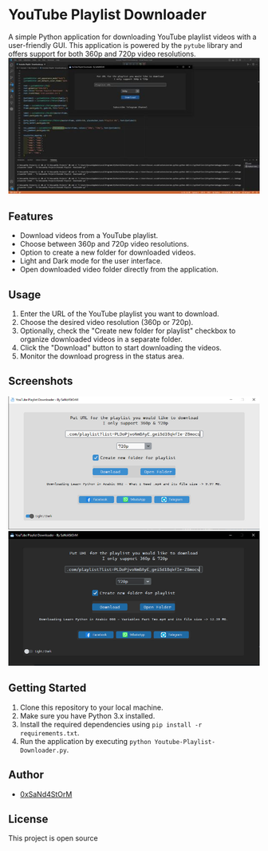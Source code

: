 # YouTube Playlist Downloader

A simple Python application for downloading YouTube playlist videos with a user-friendly GUI. This application is powered by the `pytube` library and offers support for both 360p and 720p video resolutions.
![Application Screenshot](https://github.com/0xSaNd4StOrM/Youtube-Playlist-Downloader/blob/main/source-screenshot.jpg)

## Features

- Download videos from a YouTube playlist.
- Choose between 360p and 720p video resolutions.
- Option to create a new folder for downloaded videos.
- Light and Dark mode for the user interface.
- Open downloaded video folder directly from the application.

## Usage

1. Enter the URL of the YouTube playlist you want to download.
2. Choose the desired video resolution (360p or 720p).
3. Optionally, check the "Create new folder for playlist" checkbox to organize downloaded videos in a separate folder.
4. Click the "Download" button to start downloading the videos.
5. Monitor the download progress in the status area.

## Screenshots

![Application Screenshot](https://github.com/0xSaNd4StOrM/Youtube-Playlist-Downloader/blob/main/light-mode.jpg)
![Application Screenshot](https://github.com/0xSaNd4StOrM/Youtube-Playlist-Downloader/blob/main/dark-mode.jpg)

## Getting Started

1. Clone this repository to your local machine.
2. Make sure you have Python 3.x installed.
3. Install the required dependencies using `pip install -r requirements.txt`.
4. Run the application by executing `python Youtube-Playlist-Downloader.py`.

## Author

- [0xSaNd4StOrM](mailto:hossamomar104@gmail.com)

## License

This project is open source
